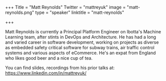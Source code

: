+++
Title = "Matt Reynolds"
Twitter = "mattreyuk"
image = "matt-reynolds.png"
type = "speaker"
linktitle = "matt-reynolds"

+++

Matt Reynolds is currently a Principal Platform Engineer on Ibotta's Machine Learning team, after stints in DevOps and Architecture. He has had a long and varied career in software development, working on projects as diverse as embedded safety critical software for subway trains, air traffic control systems and various aspects of eCommerce. He's an expat from England who likes good beer and a nice cup of tea.

You can find slides, recordings from his prior talks at: https://www.linkedin.com/in/mattreyuk/
